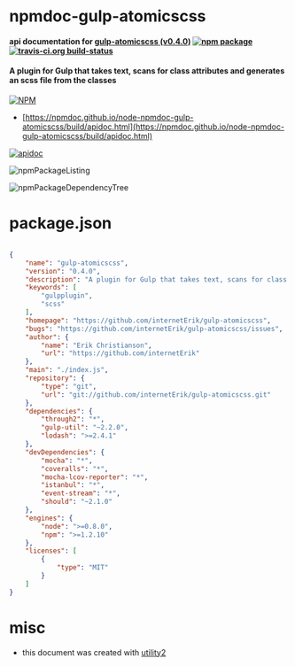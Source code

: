 # npmdoc-gulp-atomicscss

#### api documentation for  [gulp-atomicscss (v0.4.0)](https://github.com/internetErik/gulp-atomicscss)  [![npm package](https://img.shields.io/npm/v/npmdoc-gulp-atomicscss.svg?style=flat-square)](https://www.npmjs.org/package/npmdoc-gulp-atomicscss) [![travis-ci.org build-status](https://api.travis-ci.org/npmdoc/node-npmdoc-gulp-atomicscss.svg)](https://travis-ci.org/npmdoc/node-npmdoc-gulp-atomicscss)

#### A plugin for Gulp that takes text, scans for class attributes and generates an scss file from the classes

[![NPM](https://nodei.co/npm/gulp-atomicscss.png?downloads=true&downloadRank=true&stars=true)](https://www.npmjs.com/package/gulp-atomicscss)

- [https://npmdoc.github.io/node-npmdoc-gulp-atomicscss/build/apidoc.html](https://npmdoc.github.io/node-npmdoc-gulp-atomicscss/build/apidoc.html)

[![apidoc](https://npmdoc.github.io/node-npmdoc-gulp-atomicscss/build/screenCapture.buildCi.browser.%252Ftmp%252Fbuild%252Fapidoc.html.png)](https://npmdoc.github.io/node-npmdoc-gulp-atomicscss/build/apidoc.html)

![npmPackageListing](https://npmdoc.github.io/node-npmdoc-gulp-atomicscss/build/screenCapture.npmPackageListing.svg)

![npmPackageDependencyTree](https://npmdoc.github.io/node-npmdoc-gulp-atomicscss/build/screenCapture.npmPackageDependencyTree.svg)



# package.json

```json

{
    "name": "gulp-atomicscss",
    "version": "0.4.0",
    "description": "A plugin for Gulp that takes text, scans for class attributes and generates an scss file from the classes",
    "keywords": [
        "gulpplugin",
        "scss"
    ],
    "homepage": "https://github.com/internetErik/gulp-atomicscss",
    "bugs": "https://github.com/internetErik/gulp-atomicscss/issues",
    "author": {
        "name": "Erik Christianson",
        "url": "https://github.com/internetErik"
    },
    "main": "./index.js",
    "repository": {
        "type": "git",
        "url": "git://github.com/internetErik/gulp-atomicscss.git"
    },
    "dependencies": {
        "through2": "*",
        "gulp-util": "~2.2.0",
        "lodash": ">=2.4.1"
    },
    "devDependencies": {
        "mocha": "*",
        "coveralls": "*",
        "mocha-lcov-reporter": "*",
        "istanbul": "*",
        "event-stream": "*",
        "should": "~2.1.0"
    },
    "engines": {
        "node": ">=0.8.0",
        "npm": ">=1.2.10"
    },
    "licenses": [
        {
            "type": "MIT"
        }
    ]
}
```



# misc
- this document was created with [utility2](https://github.com/kaizhu256/node-utility2)
